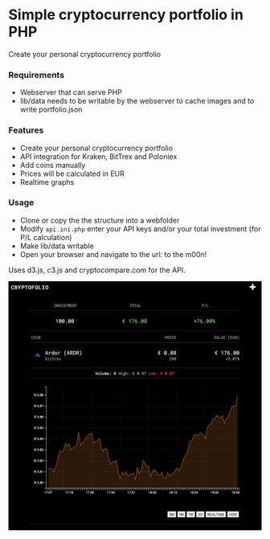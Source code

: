 # Simple cryptocurrency portfolio in PHP
Create your personal cryptocurrency portfolio

### Requirements
- Webserver that can serve PHP
- lib/data needs to be writable by the webserver to cache images and to write portfolio.json

### Features
- Create your personal cryptocurrency portfolio
- API integration for Kraken, BitTrex and Poloniex
- Add coins manually
- Prices will be calculated in EUR
- Realtime graphs

### Usage
- Clone or copy the the structure into a webfolder
- Modify `api.ini.php` enter your API keys and/or your total investment (for P/L calculation)
- Make lib/data writable
- Open your browser and navigate to the url: to the m00n!



Uses d3.js, c3.js and cryptocompare.com for the API.

![example](lib/data/example_screen_dark.jpg)






